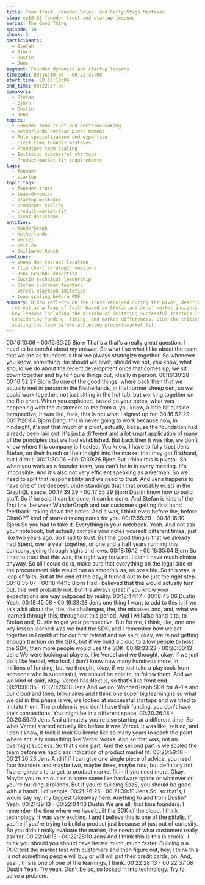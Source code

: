 ```yaml
---
title: Team Trust, Founder Roles, and Early-Stage Mistakes
slug: ep10-03-founder-trust-and-startup-lessons
series: The Good Thing
episode: 10
chunk: 3
participants:
  - Stefan
  - Björn
  - Dustin
  - Jens
segment: Founder dynamics and startup lessons
timecode: 00:16:10:06 – 00:22:37:08
start_time: 00:16:10:06
end_time: 00:22:37:08
speakers:
  - Stefan
  - Björn
  - Dustin
  - Jens
topics:
  - Founder team trust and decision-making
  - Netherlands retreat pivot moment
  - Role specialization and expertise
  - First-time founder mistakes
  - Premature team scaling
  - Imitating successful startups
  - Product-market fit requirements
tags:
  - founder
  - startup
topic_tags:
  - founder-trust
  - team-dynamics
  - startup-mistakes
  - premature-scaling
  - product-market-fit
  - pivot-decisions
entities:
  - WunderGraph
  - Netherlands
  - Vercel
  - Zeit.co
  - Guillermo Rauch
mentions:
  - sheep den retreat location
  - flip chart strategic sessions
  - Jens GraphQL expertise
  - Dustin technical leadership
  - Stefan customer feedback
  - Vercel playbook imitation
  - team scaling before PMF
summary: Björn reflects on the trust required during the pivot, describing the Netherlands
  retreat as a leap of faith based on Stefan and Jens' market insights. Jens shares
  key lessons including the mistake of imitating successful startups like Vercel without
  considering funding, timing, and market differences, plus the critical error of
  scaling the team before achieving product-market fit.
---
```


00:16:10:06 - 00:16:30:25
Bjorn
That's a that's a really great question. I need to be careful about my answer. So what I so what I
like about the team that we are as founders is that we always strategize together. So whenever
you know, something like should we pivot, should we not, you know, what should we do about
the recent development once that comes up, we sit down together and try to figure things out,
ideally in person.
00:16:30:28 - 00:16:52:27
Bjorn
So one of the good things, where back then that we actually met in person in the Netherlands, in
that former sheep den, so we could work together, not just sitting in the hot tub, but working
together on the flip chart. When you explained, based on your notes, what was happening with
the customers to me from a, you know, a little bit outside perspective, it was like, fuck, this is not
what I signed up for.
00:16:52:29 - 00:17:20:04
Bjorn
Dang. this is never going to work because now, in hindsight, it's not that much of a pivot,
actually, because the foundation had already been laid out. It's just a different and a lot smart
application of many of the principles that we had established. But back then it was like, we don't
know where this company is headed. You know, I have to fully trust Jens Stefan, on their hunch
or their insight into the market that they got firsthand, but I didn't.
00:17:20:06 - 00:17:39:26
Bjorn
But I think this is pivotal. So when you work as a founder team, you can't be in in every meeting.
It's impossible. And it's also not very efficient speaking as a German. So we need to split that
responsibility and we need to trust. And Jens happens to have one of the deepest,
understandings that I that probably exists in the GraphQL space.
00:17:39:29 - 00:17:55:29
Bjorn
Dustin know how to build stuff. So if he said it can be done, it can be done. And Stefan is kind of
the first line, between WunderGraph and our customers getting first hand feedback, taking down
the notes. And it was, I think even before the, before ChatGPT kind of started taking notes for
you.
00:17:55:29 - 00:18:16:10
Bjorn
So you had to take it. Everything in your notebook. Yeah. And not ask your notebook, but
actually compile your notes yourself different times, just like two years ago. So I had to trust. But
the good thing is that we already had Spent, over a year together, or one and a half years
running this company, going through highs and lows.
00:18:16:12 - 00:18:35:04
Bjorn
So I had to trust that this was, the right way forward. I didn't have much choice anyway. So all I
could do is, make sure that everything on the legal side or the procurement side would run as
smoothly as, as possible. So this was, a leap of faith. But at the end of the day, it turned out to
be just the right step.
00:18:35:07 - 00:18:44:15
Bjorn
Had I believed that this would actually turn out, this well probably not. But it's always great if you
know your expectations are way outpaced by reality.
00:18:44:17 - 00:18:45:06
Dustin
Yeah.
00:18:45:08 - 00:19:33:23
Jens
one thing I want to add to this is if we talk a bit about the, the, the challenges, the, the mistakes
and, and, what we learned through this, throughout this period. And I will also hand it to, to
Stefan and, Dustin to get your perspective. But for me, I think, like, one one key lesson learned
was we built the SDK, and I remember how we set together in Frankfurt for our first retreat and
we said, okay, we're not getting enough traction on the SDK, but if we build a cloud to allow
people to host the SDK, then more people would use the SDK.
00:19:33:23 - 00:20:00:13
Jens
We were looking at players, like Vercel and we thought, okay, if we just do it like Vercel, who
had, I don't know how many hundreds more, in millions of funding, but we thought, okay, if we
just take a playbook from someone who is successful, we should be able to, to follow them. And
we we kind of said, okay, Vercel has Next.js, so that's like front end.
00:20:00:15 - 00:20:26:18
Jens
And we do, WonderGraph SDK for API's and our cloud and then, billionaires and I think one
super big learning is so what we did in this phase is we, we looked at successful startups and
we tried to imitate them. The problem is you don't have their funding, you don't have their
connections. You might be in a different space.
00:20:26:18 - 00:20:59:10
Jens
And ultimately you're also starting at a different time. So what Vercel started actually like before
it was Vercel. It was like, zeit.co, and I don't know, it took it took Guillermo like so many years to
reach the point where actually something like Vercel works. And so that was, not an overnight
success. So that's one part. And the second part is we scaled the team before we had clear
indication of product market fit.
00:20:59:10 - 00:21:26:23
Jens
And if if I can give one single piece of advice, you need four founders and maybe two, maybe
three, maybe four, but definitely not five engineers to to get to product market fit in if you need
more. Okay. Maybe you're an outlier in some some like hardware space or whatever or you're
building airplanes. But if you're building SaaS, you should be good with a handful of people.
00:21:26:25 - 00:21:39:10
Jens
So, so that's, I would say my, my biggest takeaway here. Anything to add from Dustin? Yeah.
00:21:39:13 - 00:22:04:10
Dustin
We are all, first time founders. I remember the time where we have built the SDK of the cloud. I
think technology, it was very exciting. I and I believe this is one of the pitfalls, if you're if you're
trying to build a product just because of just out of curiosity. So you didn't really evaluate the
market, the needs of what customers really ask for.
00:22:04:13 - 00:22:28:10
Jens
And I think this is this is crucial. I think you should you should have iterate much, much faster.
Building a a POC test the market test with customers and then figure out, hey, I think this is not
something people will buy or will will put their credit cards, on. And, yeah, this is one of one of
the learnings, I think.
00:22:28:13 - 00:22:37:08
Dustin
Yeah. Try yeah. Don't be so, so locked in into technology. Try to solve a problem.